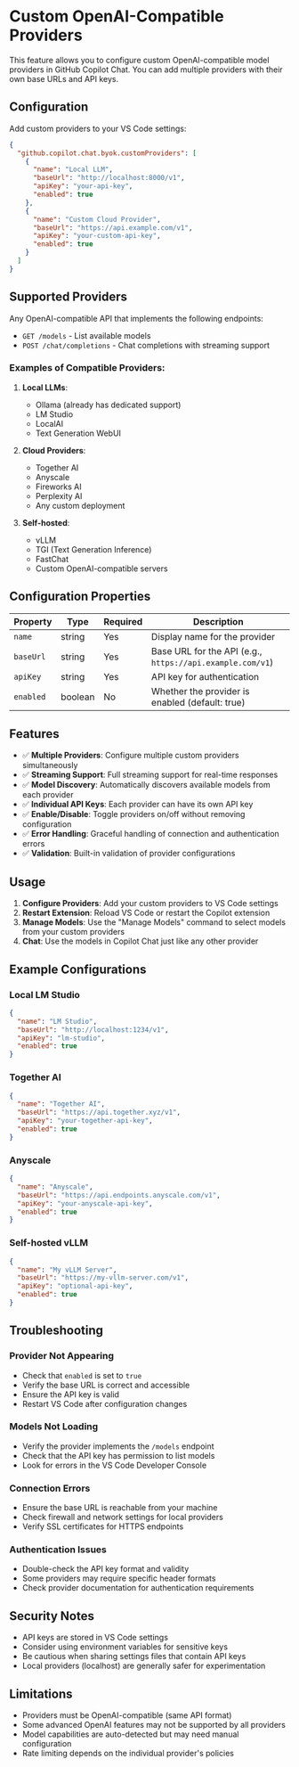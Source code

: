 # Custom OpenAI-Compatible Providers

This feature allows you to configure custom OpenAI-compatible model providers in GitHub Copilot Chat. You can add multiple providers with their own base URLs and API keys.

## Configuration

Add custom providers to your VS Code settings:

```json
{
  "github.copilot.chat.byok.customProviders": [
    {
      "name": "Local LLM",
      "baseUrl": "http://localhost:8000/v1",
      "apiKey": "your-api-key",
      "enabled": true
    },
    {
      "name": "Custom Cloud Provider",
      "baseUrl": "https://api.example.com/v1",
      "apiKey": "your-custom-api-key",
      "enabled": true
    }
  ]
}
```

## Supported Providers

Any OpenAI-compatible API that implements the following endpoints:
- `GET /models` - List available models
- `POST /chat/completions` - Chat completions with streaming support

### Examples of Compatible Providers:

1. **Local LLMs**:
   - Ollama (already has dedicated support)
   - LM Studio
   - LocalAI
   - Text Generation WebUI

2. **Cloud Providers**:
   - Together AI
   - Anyscale
   - Fireworks AI
   - Perplexity AI
   - Any custom deployment

3. **Self-hosted**:
   - vLLM
   - TGI (Text Generation Inference)
   - FastChat
   - Custom OpenAI-compatible servers

## Configuration Properties

| Property | Type | Required | Description |
|----------|------|----------|-------------|
| `name` | string | Yes | Display name for the provider |
| `baseUrl` | string | Yes | Base URL for the API (e.g., `https://api.example.com/v1`) |
| `apiKey` | string | Yes | API key for authentication |
| `enabled` | boolean | No | Whether the provider is enabled (default: true) |

## Features

- ✅ **Multiple Providers**: Configure multiple custom providers simultaneously
- ✅ **Streaming Support**: Full streaming support for real-time responses
- ✅ **Model Discovery**: Automatically discovers available models from each provider
- ✅ **Individual API Keys**: Each provider can have its own API key
- ✅ **Enable/Disable**: Toggle providers on/off without removing configuration
- ✅ **Error Handling**: Graceful handling of connection and authentication errors
- ✅ **Validation**: Built-in validation of provider configurations

## Usage

1. **Configure Providers**: Add your custom providers to VS Code settings
2. **Restart Extension**: Reload VS Code or restart the Copilot extension
3. **Manage Models**: Use the "Manage Models" command to select models from your custom providers
4. **Chat**: Use the models in Copilot Chat just like any other provider

## Example Configurations

### Local LM Studio
```json
{
  "name": "LM Studio",
  "baseUrl": "http://localhost:1234/v1",
  "apiKey": "lm-studio",
  "enabled": true
}
```

### Together AI
```json
{
  "name": "Together AI",
  "baseUrl": "https://api.together.xyz/v1",
  "apiKey": "your-together-api-key",
  "enabled": true
}
```

### Anyscale
```json
{
  "name": "Anyscale",
  "baseUrl": "https://api.endpoints.anyscale.com/v1",
  "apiKey": "your-anyscale-api-key",
  "enabled": true
}
```

### Self-hosted vLLM
```json
{
  "name": "My vLLM Server",
  "baseUrl": "https://my-vllm-server.com/v1",
  "apiKey": "optional-api-key",
  "enabled": true
}
```

## Troubleshooting

### Provider Not Appearing
- Check that `enabled` is set to `true`
- Verify the base URL is correct and accessible
- Ensure the API key is valid
- Restart VS Code after configuration changes

### Models Not Loading
- Verify the provider implements the `/models` endpoint
- Check that the API key has permission to list models
- Look for errors in the VS Code Developer Console

### Connection Errors
- Ensure the base URL is reachable from your machine
- Check firewall and network settings for local providers
- Verify SSL certificates for HTTPS endpoints

### Authentication Issues
- Double-check the API key format and validity
- Some providers may require specific header formats
- Check provider documentation for authentication requirements

## Security Notes

- API keys are stored in VS Code settings
- Consider using environment variables for sensitive keys
- Be cautious when sharing settings files that contain API keys
- Local providers (localhost) are generally safer for experimentation

## Limitations

- Providers must be OpenAI-compatible (same API format)
- Some advanced OpenAI features may not be supported by all providers
- Model capabilities are auto-detected but may need manual configuration
- Rate limiting depends on the individual provider's policies
